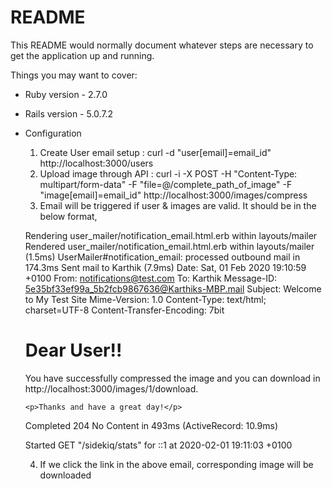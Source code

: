 # README

This README would normally document whatever steps are necessary to get the
application up and running.

Things you may want to cover:

* Ruby version - 2.7.0

* Rails version - 5.0.7.2

* Configuration

  1) Create User email setup :  curl -d "user[email]=email_id" http://localhost:3000/users 
  2) Upload image through API : curl -i -X POST -H "Content-Type: multipart/form-data"  -F "file=@/complete_path_of_image" -F "image[email]=email_id" http://localhost:3000/images/compress 
  3) Email will be triggered if user & images are valid. It should be in the below format,
  

    Rendering user_mailer/notification_email.html.erb within layouts/mailer
    Rendered user_mailer/notification_email.html.erb within layouts/mailer (1.5ms)
  UserMailer#notification_email: processed outbound mail in 174.3ms
  Sent mail to Karthik (7.9ms)
  Date: Sat, 01 Feb 2020 19:10:59 +0100
  From: notifications@test.com
  To: Karthik
  Message-ID: <5e35bf33ef99a_5b2fcb9867636@Karthiks-MBP.mail>
  Subject: Welcome to My Test Site
  Mime-Version: 1.0
  Content-Type: text/html;
   charset=UTF-8
  Content-Transfer-Encoding: 7bit

  <!DOCTYPE html>
  <html>
    <head>
      <meta http-equiv="Content-Type" content="text/html; charset=utf-8" />
      <style>
        /* Email styles need to be inline */
      </style>
    </head>

    <body>
      <!DOCTYPE html>
  <html>
    <head>
      <meta content='text/html; charset=UTF-8' http-equiv='Content-Type' />
    </head>
    <body>
      <h1>Dear User!!</h1>
      <p>
        You have successfully compressed the image and you can download in http://localhost:3000/images/1/download.<br>
      </p>
    
      <p>Thanks and have a great day!</p>
    </body>
  </html>
    </body>
  </html>

  Completed 204 No Content in 493ms (ActiveRecord: 10.9ms)


  Started GET "/sidekiq/stats" for ::1 at 2020-02-01 19:11:03 +0100
  
 
 
  
  4) If we click the link in the above email, corresponding image will be downloaded
